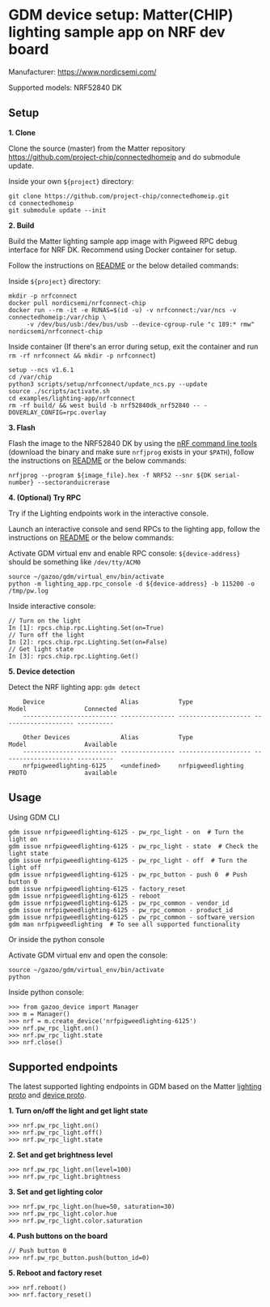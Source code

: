 # GDM device setup: Matter(CHIP) lighting sample app on NRF dev board

Manufacturer: https://www.nordicsemi.com/

Supported models: NRF52840 DK

## Setup

**1. Clone**

Clone the source (master) from the Matter repository
https://github.com/project-chip/connectedhomeip and do submodule update.

Inside your own `${project}` directory:

```
git clone https://github.com/project-chip/connectedhomeip.git
cd connectedhomeip
git submodule update --init
```

**2. Build**

Build the Matter lighting sample app image with Pigweed RPC debug interface for
NRF DK. Recommend using Docker container for setup.

Follow the instructions on
[README](https://github.com/project-chip/connectedhomeip/tree/master/examples/lighting-app/nrfconnect#building-with-pigweed-rpcs)
or the below detailed commands:

Inside `${project}` directory:

```
mkdir -p nrfconnect
docker pull nordicsemi/nrfconnect-chip
docker run --rm -it -e RUNAS=$(id -u) -v nrfconnect:/var/ncs -v connectedhomeip:/var/chip \
     -v /dev/bus/usb:/dev/bus/usb --device-cgroup-rule "c 189:* rmw" nordicsemi/nrfconnect-chip
```

Inside container (If there's an error during setup, exit the container and run
`rm -rf nrfconnect && mkdir -p nrfconnect`)

```
setup --ncs v1.6.1
cd /var/chip
python3 scripts/setup/nrfconnect/update_ncs.py --update
source ./scripts/activate.sh
cd examples/lighting-app/nrfconnect
rm -rf build/ && west build -b nrf52840dk_nrf52840 -- -DOVERLAY_CONFIG=rpc.overlay
```

**3. Flash**

Flash the image to the NRF52840 DK by using the
[nRF command line tools](https://www.nordicsemi.com/Products/Development-tools/nrf-command-line-tools/download)
(download the binary and make sure `nrfjprog` exists in your `$PATH`), follow
the instructions on
[README](https://github.com/project-chip/connectedhomeip/tree/master/examples/lighting-app/nrfconnect#flashing-and-debugging)
or the below commands:

```
nrfjprog --program ${image_file}.hex -f NRF52 --snr ${DK serial-number} --sectoranduicrerase
```

**4. (Optional) Try RPC**

Try if the Lighting endpoints work in the interactive console.

Launch an interactive console and send RPCs to the lighting app, follow the
instructions on
[README](https://github.com/project-chip/connectedhomeip/tree/master/examples/lighting-app/efr32#running-pigweed-rpc-console)
or the below commands:

Activate GDM virtual env and enable RPC console: `${device-address}` should be
something like `/dev/tty/ACM0`

```
source ~/gazoo/gdm/virtual_env/bin/activate
python -m lighting_app.rpc_console -d ${device-address} -b 115200 -o /tmp/pw.log
```

Inside interactive console:

```
// Turn on the light
In [1]: rpcs.chip.rpc.Lighting.Set(on=True)
// Turn off the light
In [2]: rpcs.chip.rpc.Lighting.Set(on=False)
// Get light state
In [3]: rpcs.chip.rpc.Lighting.Get()
```

**5. Device detection**

Detect the NRF lighting app: `gdm detect`

```
    Device                     Alias           Type                 Model                Connected
    -------------------------- --------------- -------------------- -------------------- ----------

    Other Devices              Alias           Type                 Model                Available
    -------------------------- --------------- -------------------- -------------------- ----------
    nrfpigweedlighting-6125    <undefined>     nrfpigweedlighting   PROTO                available
```

## Usage

Using GDM CLI

```
gdm issue nrfpigweedlighting-6125 - pw_rpc_light - on  # Turn the light on
gdm issue nrfpigweedlighting-6125 - pw_rpc_light - state  # Check the light state
gdm issue nrfpigweedlighting-6125 - pw_rpc_light - off  # Turn the light off
gdm issue nrfpigweedlighting-6125 - pw_rpc_button - push 0  # Push button 0
gdm issue nrfpigweedlighting-6125 - factory_reset
gdm issue nrfpigweedlighting-6125 - reboot
gdm issue nrfpigweedlighting-6125 - pw_rpc_common - vendor_id
gdm issue nrfpigweedlighting-6125 - pw_rpc_common - product_id
gdm issue nrfpigweedlighting-6125 - pw_rpc_common - software_version
gdm man nrfpigweedlighting  # To see all supported functionality
```

Or inside the python console

Activate GDM virtual env and open the console:

```
source ~/gazoo/gdm/virtual_env/bin/activate
python
```

Inside python console:

```
>>> from gazoo_device import Manager
>>> m = Manager()
>>> nrf = m.create_device('nrfpigweedlighting-6125')
>>> nrf.pw_rpc_light.on()
>>> nrf.pw_rpc_light.state
>>> nrf.close()
```

## Supported endpoints

The latest supported lighting endpoints in GDM based on the Matter
[lighting proto](https://github.com/project-chip/connectedhomeip/blob/master/examples/common/pigweed/protos/lighting_service.proto)
and
[device proto](https://github.com/project-chip/connectedhomeip/blob/master/examples/common/pigweed/protos/device_service.proto).

**1. Turn on/off the light and get light state**

```
>>> nrf.pw_rpc_light.on()
>>> nrf.pw_rpc_light.off()
>>> nrf.pw_rpc_light.state
```

**2. Set and get brightness level**

```
>>> nrf.pw_rpc_light.on(level=100)
>>> nrf.pw_rpc_light.brightness
```

**3. Set and get lighting color**

```
>>> nrf.pw_rpc_light.on(hue=50, saturation=30)
>>> nrf.pw_rpc_light.color.hue
>>> nrf.pw_rpc_light.color.saturation
```

**4. Push buttons on the board**

```
// Push button 0
>>> nrf.pw_rpc_button.push(button_id=0)
```

**5. Reboot and factory reset**

```
>>> nrf.reboot()
>>> nrf.factory_reset()
```
